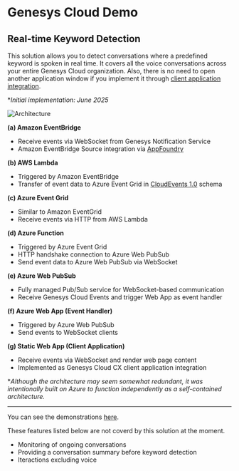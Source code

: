 # Genesys Cloud Demo
## Real-time Keyword Detection

This solution allows you to detect conversations where a predefined keyword is spoken in real time. It covers all the voice conversations across your entire Genesys Cloud organization. Also, there is no need to open another application window if you implement it through [client application integration](https://help.mypurecloud.com/articles/about-custom-client-application-integrations/).

**Initial implementation: June 2025*

![Architecture](https://gsolar.kazumadachi.com/tools/img/genesyscloudevents_keyword_detection_architecture_with_kigou.png)

**(a) Amazon EventBridge** 
- Receive events via WebSocket from Genesys Notification Service
- Amazon EventBridge Source integration via [AppFoundry](https://help.mypurecloud.com/articles/about-the-amazon-eventbridge-integration/)

**(b) AWS Lambda**
- Triggered by Amazon EventBridge
- Transfer of event data to Azure Event Grid in [CloudEvents 1.0](https://github.com/cloudevents/spec/blob/v1.0/json-format.md) schema

**(c) Azure Event Grid**
- Similar to Amazon EventGrid
- Receive events via HTTP from AWS Lambda

**(d) Azure Function**
- Triggered by Azure Event Grid
- HTTP handshake connection to Azure Web PubSub
- Send event data to Azure Web PubSub via WebSocket

**(e) Azure Web PubSub**
- Fully managed Pub/Sub service for WebSocket-based communication
- Receive Genesys Cloud Events and trigger Web App as event handler

**(f) Azure Web App (Event Handler)**
- Triggered by Azure Web PubSub
- Send events to WebSocket clients

**(g) Static Web App (Client Application)**
- Receive events via WebSocket and render web page content
- Implemented as Genesys Cloud CX client application integration

**Although the architecture may seem somewhat redundant, it was intentionally built on Azure to function independently as a self-contained architecture.*

---
You can see the demonstrations [here](https://gsolar.kazumadachi.com/tools/genesyscloudevents_realtime_keyword_detection_demo_movie.html).

These features listed below are not coverd by this solution at the moment.
- Monitoring of ongoing conversations
- Providing a conversation summary before keyword detection
- Iteractions excluding voice
